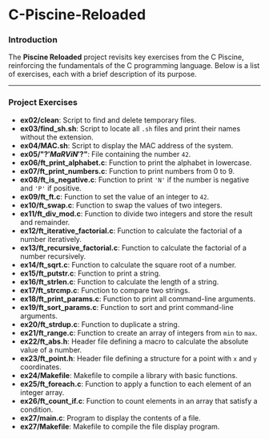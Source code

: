 # C-Piscine-Reloaded

### Introduction

The **Piscine Reloaded** project revisits key exercises from the C Piscine, reinforcing the fundamentals of the C programming language. Below is a list of exercises, each with a brief description of its purpose.

---

### Project Exercises

- **ex02/clean**: Script to find and delete temporary files.
- **ex03/find_sh.sh**: Script to locate all `.sh` files and print their names without the extension.
- **ex04/MAC.sh**: Script to display the MAC address of the system.
- **ex05/"?$'MaRViN'$?"**: File containing the number `42`.
- **ex06/ft_print_alphabet.c**: Function to print the alphabet in lowercase.
- **ex07/ft_print_numbers.c**: Function to print numbers from 0 to 9.
- **ex08/ft_is_negative.c**: Function to print `'N'` if the number is negative and `'P'` if positive.
- **ex09/ft_ft.c**: Function to set the value of an integer to `42`.
- **ex10/ft_swap.c**: Function to swap the values of two integers.
- **ex11/ft_div_mod.c**: Function to divide two integers and store the result and remainder.
- **ex12/ft_iterative_factorial.c**: Function to calculate the factorial of a number iteratively.
- **ex13/ft_recursive_factorial.c**: Function to calculate the factorial of a number recursively.
- **ex14/ft_sqrt.c**: Function to calculate the square root of a number.
- **ex15/ft_putstr.c**: Function to print a string.
- **ex16/ft_strlen.c**: Function to calculate the length of a string.
- **ex17/ft_strcmp.c**: Function to compare two strings.
- **ex18/ft_print_params.c**: Function to print all command-line arguments.
- **ex19/ft_sort_params.c**: Function to sort and print command-line arguments.
- **ex20/ft_strdup.c**: Function to duplicate a string.
- **ex21/ft_range.c**: Function to create an array of integers from `min` to `max`.
- **ex22/ft_abs.h**: Header file defining a macro to calculate the absolute value of a number.
- **ex23/ft_point.h**: Header file defining a structure for a point with `x` and `y` coordinates.
- **ex24/Makefile**: Makefile to compile a library with basic functions.
- **ex25/ft_foreach.c**: Function to apply a function to each element of an integer array.
- **ex26/ft_count_if.c**: Function to count elements in an array that satisfy a condition.
- **ex27/main.c**: Program to display the contents of a file.
- **ex27/Makefile**: Makefile to compile the file display program.
